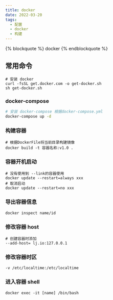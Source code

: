 ```yaml
---
title: docker
date: 2022-03-20
tags:
  - 配置
  - docker
  - 构建
---
```


{% blockquote %} docker {% endblockquote %}

<!--more-->

## 常用命令
  
```shell
# 安装 docker
curl -fsSL get.docker.com -o get-docker.sh
sh get-docker.sh

```

### docker-compose

```sh
# 安装 docker-compose 根据docker-compose.yml
docker-compose up -d
```

### 构建容器

```shell
# 根据DockerFile将当前目录构建镜像
docker build -t 容器名称:v1.0 .
```

### 容器开机启动

```shell
# 没有使用到 --link的容器使用
docker update --restart=always xxx
# 取消启动
docker update --restart=no xxx
```

### 导出容器信息

```shell
docker inspect name/id
```

### 修改容器 host

```shell
# 创建容器时添加
--add-host= lj.io:127.0.0.1
```

### 修改容器时区

```shell
-v /etc/localtime:/etc/localtime
```

### 进入容器 shell

```shell
docker exec -it [name] /bin/bash
```
